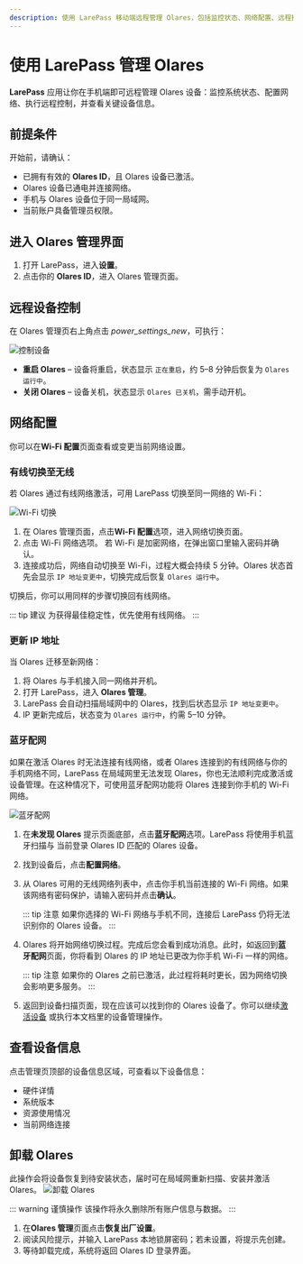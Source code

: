 ```yaml
---
description: 使用 LarePass 移动端远程管理 Olares，包括监控状态、网络配置、远程控制与设备信息查看。
---
```


# 使用 LarePass 管理 Olares

**LarePass** 应用让你在手机端即可远程管理 Olares 设备：监控系统状态、配置网络、执行远程控制，并查看关键设备信息。

## 前提条件

开始前，请确认：

- 已拥有有效的 **Olares ID**，且 Olares 设备已激活。  
- Olares 设备已通电并连接网络。  
- 手机与 Olares 设备位于同一局域网。  
- 当前账户具备管理员权限。  

## 进入 Olares 管理界面

1. 打开 LarePass，进入**设置**。  
2. 点击你的 **Olares ID**，进入 Olares 管理页面。  

## 远程设备控制

在 Olares 管理页右上角点击 <i class="material-symbols-outlined">power_settings_new</i>，可执行：

 ![控制设备](/images/manual/larepass/device-control.png)
- **重启 Olares** – 设备将重启，状态显示 `正在重启`，约 5–8 分钟后恢复为 `Olares 运行中`。  
- **关闭 Olares** – 设备关机，状态显示 `Olares 已关机`，需手动开机。  

## 网络配置

你可以在**Wi-Fi 配置**页面查看或变更当前网络设置。

### 有线切换至无线

若 Olares 通过有线网络激活，可用 LarePass 切换至同一网络的 Wi-Fi：

![Wi-Fi 切换](/images/manual/larepass/switch-wifi.jpg)

1. 在 Olares 管理页面，点击**Wi-Fi 配置**选项，进入网络切换页面。  
2. 点击 Wi-Fi 网络选项。 若 Wi-Fi 是加密网络，在弹出窗口里输入密码并确认。  
3. 连接成功后，网络自动切换至 Wi-Fi，过程大概会持续 5 分钟。Olares 状态首先会显示 `IP 地址变更中`，切换完成后恢复 `Olares 运行中`。  

切换后，你可以用同样的步骤切换回有线网络。

::: tip 建议
为获得最佳稳定性，优先使用有线网络。
:::

### 更新 IP 地址

当 Olares 迁移至新网络：

1. 将 Olares 与手机接入同一网络并开机。  
2. 打开 LarePass，进入 **Olares 管理**。  
3. LarePass 会自动扫描局域网中的 Olares，找到后状态显示 `IP 地址变更中`。  
4. IP 更新完成后，状态变为 `Olares 运行中`，约需 5–10 分钟。  

### 蓝牙配网
如果在激活 Olares 时无法连接有线网络，或者 Olares 连接到的有线网络与你的手机网络不同，LarePass 在局域网里无法发现 Olares，你也无法顺利完成激活或设备管理。在这种情况下，可使用蓝牙配网功能将 Olares 连接到你手机的 Wi-Fi 网络。

![蓝牙配网](/images/manual/larepass/bluetooth-network.png)

1. 在**未发现 Olares** 提示页面底部，点击**蓝牙配网**选项。LarePass 将使用手机蓝牙扫描与 当前登录 Olares ID 匹配的 Olares 设备。

2. 找到设备后，点击**配置网络**。

3. 从 Olares 可用的无线网络列表中，点击你手机当前连接的 Wi-Fi 网络。如果该网络有密码保护，请输入密码并点击**确认**。

    ::: tip 注意
    如果你选择的 Wi-Fi 网络与手机不同，连接后 LarePass 仍将无法识别你的 Olares 设备。
    :::
4. Olares 将开始网络切换过程。完成后您会看到成功消息。此时，如返回到**蓝牙配网**页面，你将看到 Olares 的 IP 地址已更改为你手机 Wi-Fi 一样的网络。

   ::: tip 注意
   如果你的 Olares 之前已激活，此过程将耗时更长，因为网络切换会影响更多服务。
   :::

5. 返回到设备扫描页面，现在应该可以找到你的 Olares 设备了。你可以继续[激活设备](activate-olares.md) 或执行本文档里的设备管理操作。

## 查看设备信息

点击管理页顶部的设备信息区域，可查看以下设备信息：

- 硬件详情  
- 系统版本  
- 资源使用情况  
- 当前网络连接  

## 卸载 Olares

此操作会将设备恢复到待安装状态，届时可在局域网重新扫描、安装并激活 Olares。
![卸载 Olares](/images/manual/larepass/restore-to-factory.png)

::: warning 谨慎操作
该操作将永久删除所有账户信息与数据。
:::

1. 在**Olares 管理**页面点击**恢复出厂设置**。  
2. 阅读风险提示，并输入 LarePass 本地锁屏密码；若未设置，将提示先创建。  
3. 等待卸载完成，系统将返回 Olares ID 登录界面。  

